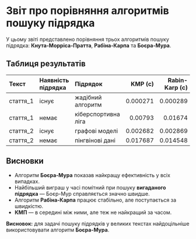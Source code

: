 # Звіт про порівняння алгоритмів пошуку підрядка

У цьому звіті представлено порівняння трьох алгоритмів пошуку підрядка: **Кнута-Морріса-Пратта**, **Рабіна-Карпа** та **Боєра-Мура**.

## Таблиця результатів

| Текст    | Наявність підрядка   | Підрядок            |   KMP (с) |   Rabin-Karp (с) |   Boyer-Moore (с) | Найшвидший алгоритм   |
|:---------|:---------------------|:--------------------|----------:|-----------------:|------------------:|:----------------------|
| стаття_1 | існує                | жадібний алгоритм   |  0.000271 |         0.000289 |          6e-05    | Boyer-Moore           |
| стаття_1 | немає                | кіберспортивна ліга |  0.00793  |         0.01674  |          0.000914 | Boyer-Moore           |
| стаття_2 | існує                | графові моделі      |  0.002682 |         0.002869 |          0.00033  | Boyer-Moore           |
| стаття_2 | немає                | пінгвінові дані     |  0.017687 |         0.014548 |          0.001341 | Boyer-Moore           |

## Висновки

- Алгоритм **Боєра-Мура** показав найкращу ефективність у всіх випадках.
- Найбільший виграш у часі помітний при пошуку **вигаданого підрядка** — Боєр-Мур справляється значно швидше.
- Алгоритм **Рабіна-Карпа** працює стабільно, але поступається за швидкістю.
- **КМП** — в середині між ними, але теж не найкращий за часом.

**Висновок:** для задачі пошуку підрядків у великих текстах найдоцільніше використовувати алгоритм **Боєра-Мура**.